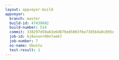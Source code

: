 ```yaml
---
layout: appveyor-build
appveyor:
  branch: master
  build-id: 47439602
  build-number: 514
  commit: 338297d50a63e6d879e85003f6e73856da0c895c
  job-id: bj0xnonr09n7ae67
  job-number: 7
  os-name: Ubuntu
  test-result: 1
---
```


